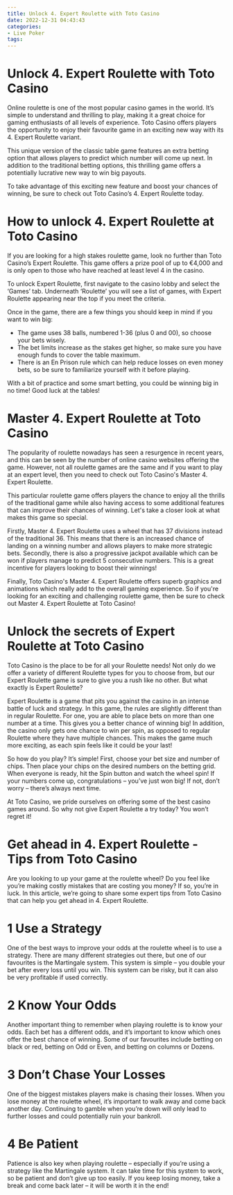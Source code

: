 ```yaml
---
title: Unlock 4. Expert Roulette with Toto Casino
date: 2022-12-31 04:43:43
categories:
- Live Poker
tags:
---
```



#  Unlock 4. Expert Roulette with Toto Casino

Online roulette is one of the most popular casino games in the world. It’s simple to understand and thrilling to play, making it a great choice for gaming enthusiasts of all levels of experience. Toto Casino offers players the opportunity to enjoy their favourite game in an exciting new way with its 4. Expert Roulette variant.

This unique version of the classic table game features an extra betting option that allows players to predict which number will come up next. In addition to the traditional betting options, this thrilling game offers a potentially lucrative new way to win big payouts.

To take advantage of this exciting new feature and boost your chances of winning, be sure to check out Toto Casino’s 4. Expert Roulette today.

#  How to unlock 4. Expert Roulette at Toto Casino 

If you are looking for a high stakes roulette game, look no further than Toto Casino’s Expert Roulette. This game offers a prize pool of up to €4,000 and is only open to those who have reached at least level 4 in the casino.

To unlock Expert Roulette, first navigate to the casino lobby and select the ‘Games’ tab. Underneath ‘Roulette’ you will see a list of games, with Expert Roulette appearing near the top if you meet the criteria.

Once in the game, there are a few things you should keep in mind if you want to win big:

- The game uses 38 balls, numbered 1-36 (plus 0 and 00), so choose your bets wisely.
- The bet limits increase as the stakes get higher, so make sure you have enough funds to cover the table maximum.
- There is an En Prison rule which can help reduce losses on even money bets, so be sure to familiarize yourself with it before playing.

With a bit of practice and some smart betting, you could be winning big in no time! Good luck at the tables!

#  Master 4. Expert Roulette at Toto Casino 

The popularity of roulette nowadays has seen a resurgence in recent years, and this can be seen by the number of online casino websites offering the game. However, not all roulette games are the same and if you want to play at an expert level, then you need to check out Toto Casino's Master 4. Expert Roulette.

This particular roulette game offers players the chance to enjoy all the thrills of the traditional game while also having access to some additional features that can improve their chances of winning. Let's take a closer look at what makes this game so special.

Firstly, Master 4. Expert Roulette uses a wheel that has 37 divisions instead of the traditional 36. This means that there is an increased chance of landing on a winning number and allows players to make more strategic bets. Secondly, there is also a progressive jackpot available which can be won if players manage to predict 5 consecutive numbers. This is a great incentive for players looking to boost their winnings!

Finally, Toto Casino's Master 4. Expert Roulette offers superb graphics and animations which really add to the overall gaming experience. So if you're looking for an exciting and challenging roulette game, then be sure to check out Master 4. Expert Roulette at Toto Casino!

#  Unlock the secrets of  Expert Roulette at Toto Casino 

Toto Casino is the place to be for all your Roulette needs! Not only do we offer a variety of different Roulette types for you to choose from, but our Expert Roulette game is sure to give you a rush like no other. But what exactly is Expert Roulette?

Expert Roulette is a game that pits you against the casino in an intense battle of luck and strategy. In this game, the rules are slightly different than in regular Roulette. For one, you are able to place bets on more than one number at a time. This gives you a better chance of winning big! In addition, the casino only gets one chance to win per spin, as opposed to regular Roulette where they have multiple chances. This makes the game much more exciting, as each spin feels like it could be your last!

So how do you play? It’s simple! First, choose your bet size and number of chips. Then place your chips on the desired numbers on the betting grid. When everyone is ready, hit the Spin button and watch the wheel spin! If your numbers come up, congratulations – you’ve just won big! If not, don’t worry – there’s always next time.

At Toto Casino, we pride ourselves on offering some of the best casino games around. So why not give Expert Roulette a try today? You won’t regret it!

#  Get ahead in 4. Expert Roulette - Tips from Toto Casino

Are you looking to up your game at the roulette wheel? Do you feel like you’re making costly mistakes that are costing you money? If so, you’re in luck. In this article, we’re going to share some expert tips from Toto Casino that can help you get ahead in 4. Expert Roulette.

# 1 Use a Strategy

One of the best ways to improve your odds at the roulette wheel is to use a strategy. There are many different strategies out there, but one of our favourites is the Martingale system. This system is simple – you double your bet after every loss until you win. This system can be risky, but it can also be very profitable if used correctly.

# 2 Know Your Odds

Another important thing to remember when playing roulette is to know your odds. Each bet has a different odds, and it’s important to know which ones offer the best chance of winning. Some of our favourites include betting on black or red, betting on Odd or Even, and betting on columns or Dozens.

# 3 Don’t Chase Your Losses

One of the biggest mistakes players make is chasing their losses. When you lose money at the roulette wheel, it’s important to walk away and come back another day. Continuing to gamble when you’re down will only lead to further losses and could potentially ruin your bankroll.

# 4 Be Patient

Patience is also key when playing roulette – especially if you’re using a strategy like the Martingale system. It can take time for this system to work, so be patient and don’t give up too easily. If you keep losing money, take a break and come back later – it will be worth it in the end!